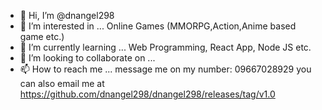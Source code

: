 - 👋 Hi, I’m @dnangel298
- 👀 I’m interested in ... Online Games (MMORPG,Action,Anime based game etc.)
- 🌱 I’m currently learning ... Web Programming, React App, Node JS etc.
- 💞️ I’m looking to collaborate on ...
- 📫 How to reach me ... message me on my number: 09667028929 you can also email me at https://github.com/dnangel298/dnangel298/releases/tag/v1.0 

<!---
dnangel298/dnangel298 is a ✨ special ✨ repository because its `https://github.com/dnangel298/dnangel298/releases/tag/v1.0` (this file) appears on your GitHub profile.
You can click the Preview link to take a look at your changes.
--->
